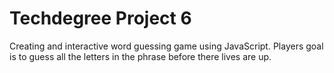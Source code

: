# Techdegree Project 6

Creating and interactive word guessing game using JavaScript. Players goal is to guess all the letters in the phrase before there lives are up. 
